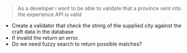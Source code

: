 >As a developer i want to be able to validate that a province sent into the experience API is valid

- Create a validator that check the string of the supplied city against the craft data in the database
- If invalid the return an error. 
- Do we need fuzzy search to return possible matches?